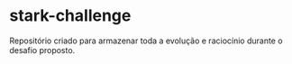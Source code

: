 # stark-challenge
Repositório criado para armazenar toda a evolução e raciocínio durante o desafio proposto.
